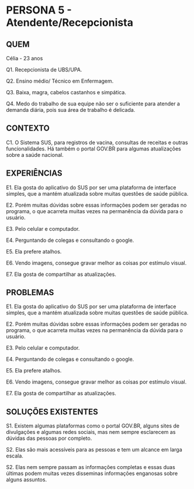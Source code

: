 # PERSONA 5  -  Atendente/Recepcionista

## QUEM

Célia - 23 anos

Q1. Recepcionista de UBS/UPA.

Q2. Ensino médio/ Técnico em Enfermagem.

Q3. Baixa, magra, cabelos castanhos e simpática.

Q4. Medo do trabalho de sua equipe não ser o suficiente para atender a 
demanda diária, pois sua área de trabalho é delicada.


## CONTEXTO
C1. O Sistema SUS, para registros de vacina, consultas de receitas e outras 
funcionalidades. Há também o portal GOV.BR para algumas atualizações sobre
a saúde nacional.
  
## EXPERIÊNCIAS
E1. Ela gosta do aplicativo do SUS por ser uma plataforma de interface 
simples, que a mantém atualizada sobre muitas questões de saúde pública.

E2. Porém muitas dúvidas sobre essas informações podem ser geradas no 
programa, o que acarreta muitas vezes na permanência da dúvida para o 
usuário.

E3. Pelo celular e computador.

E4. Perguntando de colegas e consultando o google. 

E5. Ela prefere atalhos.

E6. Vendo imagens, consegue gravar melhor as coisas por estímulo visual.

E7. Ela gosta de compartilhar as atualizações.

## PROBLEMAS
E1. Ela gosta do aplicativo do SUS por ser uma plataforma de interface 
simples, que a mantém atualizada sobre muitas questões de saúde pública.

E2. Porém muitas dúvidas sobre essas informações podem ser geradas no 
programa, o que acarreta muitas vezes na permanência da dúvida para o 
usuário.

E3. Pelo celular e computador.

E4. Perguntando de colegas e consultando o google. 

E5. Ela prefere atalhos.

E6. Vendo imagens, consegue gravar melhor as coisas por estímulo visual.

E7. Ela gosta de compartilhar as atualizações.


## SOLUÇÕES EXISTENTES
S1. Existem algumas plataformas como o portal GOV.BR, alguns sites de 
divulgações e algumas redes sociais, mas nem sempre esclarecem as dúvidas 
das pessoas por completo.

S2. Elas são mais acessíveis para as pessoas e tem um alcance em larga 
escala.

S2. Elas nem sempre passam as informações completas e essas duas últimas 
podem muitas vezes disseminas informações enganosas sobre alguns 
assuntos.
